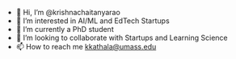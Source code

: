 - 👋 Hi, I’m @krishnachaitanyarao
- 👀 I’m interested in AI/ML and EdTech Startups
- 🌱 I’m currently a PhD student
- 💞️ I’m looking to collaborate with Startups and Learning Science
- 📫 How to reach me kkathala@umass.edu

<!---
krishnachaitanyarao/krishnachaitanyarao is a ✨ special ✨ repository because its `README.md` (this file) appears on your GitHub profile.
You can click the Preview link to take a look at your changes.
--->
